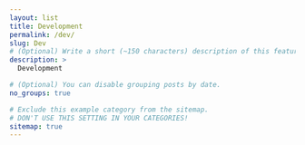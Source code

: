 ```yaml
---
layout: list
title: Development
permalink: /dev/
slug: Dev
# (Optional) Write a short (~150 characters) description of this featured tag.
description: >
  Development

# (Optional) You can disable grouping posts by date.
no_groups: true

# Exclude this example category from the sitemap.
# DON'T USE THIS SETTING IN YOUR CATEGORIES!
sitemap: true
---
```

